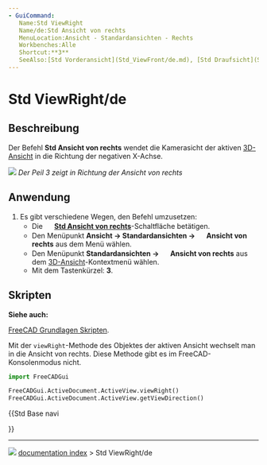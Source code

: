 ```yaml
---
- GuiCommand:
   Name:Std ViewRight
   Name/de:Std Ansicht von rechts
   MenuLocation:Ansicht - Standardansichten - Rechts
   Workbenches:Alle
   Shortcut:**3**
   SeeAlso:[Std Vorderansicht](Std_ViewFront/de.md), [Std Draufsicht](Std_ViewTop/de.md)
---
```


# Std ViewRight/de

## Beschreibung

Der Befehl **Std Ansicht von rechts** wendet die Kamerasicht der aktiven [3D-Ansicht](3D_view/de.md) in die Richtung der negativen X-Achse.

![](images/FreeCAD_views_front.svg ) 
*Der Peil 3 zeigt in Richtung der Ansicht von rechts*

## Anwendung

1.  Es gibt verschiedene Wegen, den Befehl umzusetzen:
    -   Die **<img src="images/Std_ViewRight.svg" width=16px> [Std Ansicht von rechts](Std_ViewRight/de.md)**-Schaltfläche betätigen.
    -   Den Menüpunkt **Ansicht → Standardansichten → <img src="images/Std_ViewRight.svg" width=16px> Ansicht von rechts** aus dem Menü wählen.
    -   Den Menüpunkt **Standardansichten → <img src="images/Std_ViewRight.svg" width=16px> Ansicht von rechts** aus dem [3D-Ansicht](3D_view/de.md)-Kontextmenü wählen.
    -   Mit dem Tastenkürzel: **3**.

## Skripten


**Siehe auch:**

[FreeCAD Grundlagen Skripten](FreeCAD_Scripting_Basics/de.md).

Mit der `viewRight`-Methode des Objektes der aktiven Ansicht wechselt man in die Ansicht von rechts. Diese Methode gibt es im FreeCAD-Konsolenmodus nicht.


```python
import FreeCADGui

FreeCADGui.ActiveDocument.ActiveView.viewRight()
FreeCADGui.ActiveDocument.ActiveView.getViewDirection()
```





{{Std Base navi

}}



---
![](images/Button_right.svg) [documentation index](../README.md) > Std ViewRight/de
